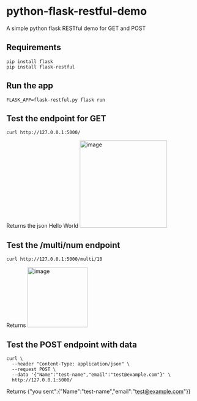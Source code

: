 # python-flask-restful-demo
A simple python flask RESTful demo for GET and POST

## Requirements
```
pip install flask
pip install flask-restful
```

## Run the app 
```
FLASK_APP=flask-restful.py flask run
```

## Test the endpoint for GET
```
curl http://127.0.0.1:5000/ 
```
Returns the json Hello World
<img width="228" alt="image" src="https://user-images.githubusercontent.com/49971693/158837622-ba639a9f-60d6-491c-bcbb-d8141f1d34b8.png">


## Test the /multi/num endpoint
```
curl http://127.0.0.1:5000/multi/10
```
Returns <img width="157" alt="image" src="https://user-images.githubusercontent.com/49971693/158837569-6d0bd3cb-6ead-4c90-9d7e-d3ad89a94e09.png">

## Test the POST endpoint with data
```
curl \
  --header "Content-Type: application/json" \
  --request POST \
  --data '{"Name":"test-name","email":"test@example.com"}' \
  http://127.0.0.1:5000/   
```

Returns {"you sent":{"Name":"test-name","email":"test@example.com"}}
